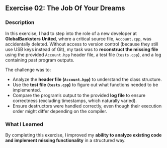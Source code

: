 ## Exercise 02: The Job Of Your Dreams  

### Description  

In this exercise, I had to step into the role of a new developer at **GlobalBanksters United**, where a critical source file, `Account.cpp`, was accidentally deleted. Without access to version control (because they still use USB keys instead of Git), my task was to **reconstruct the missing file** using the provided `Account.hpp` header file, a test file (`tests.cpp`), and a log containing past program outputs.  

The challenge was to:  
- Analyze the **header file (`Account.hpp`)** to understand the class structure.  
- Use the **test file (`tests.cpp`)** to figure out what functions needed to be implemented.  
- Compare the program’s output to the provided **log file** to ensure correctness (excluding timestamps, which naturally varied).  
- Ensure destructors were handled correctly, even though their execution order might differ depending on the compiler.  

### What I Learned  

By completing this exercise, I improved my **ability to analyze existing code and implement missing functionality** in a structured way.
